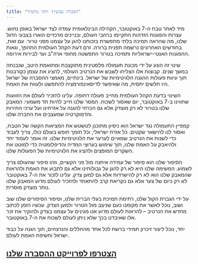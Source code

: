 ```yaml
---
title: "הסברה עכשיו! יותר מתמיד"
---
```

מיד לאחר טבח ה-7 באוקטובר, הקהילה הבינלאומית עמדה לצד ישראל באופן נחוש.
עצרות והפגנות הזדהות התקיימו ברחבי העולם, ובניינים מרכזיים הוארו בצבעי הדגל שלנו, מה שהראה תמיכה בלתי מתפשרת בזכותנו להגן על עצמנו מפני טרור.
עם זאת, בחודשים האחרונים נרשמה תפנית ברורה. זרם דעת הקהל העולמית התהפך, וגאות ההפגנות האנטי-ישראליות ותמיכה בטרור התפשטה מחופי ארה"ב ועד לבירות אירופה.

שינוי זה הונע על ידי מכונת תעמולה פלסטינית מתוקצבת ומתואמת היטב, שנבנתה במשך שנים. קבוצות אלו הצליחו לשבש את הנרטיב העולמי, להציג את עצמן כקורבנות תוך עיוות פעולות ההגנה הלגיטימיות של ישראל.
בינתיים, מאמצי ההסברה של ישראל היו חלשים יחסית, מה שאיפשר לדיסאינפורמציה להתפשט ולעוות את האמת.

השינוי בדעת הקהל העולמית מחייב פעולה דחופה. עלינו להזכיר לעולם את הזוועות שחווינו ב-7 באוקטובר, יום שאסור לשכוח. המסר שלנו חייב להיות חד משמעי: המאבק שלנו בטרור לא רק מוצדק אלא גם הכרחי להגנה על אזרחינו ועל ערכי החירות והדמוקרטיה שמעצבים את החברה שלנו.

קמפיין התעמולה נגד ישראל הוא ניסיון מתוכנן לטשטש את המציאות הקשה של הטבח, ואסור לנו להישאר שקטים.
כל אזרח ישראלי, וכל תומך חופש בעולם כולו, צריך לעבוד כדי לשנות את הנרטיב שמאיים לערער את הלגיטימיות שלנו.
זה אומר לעמוד יחד ולהיאבק על האמת שלנו, תוך שימוש בערוצי המדיה והדיפלומטיה כדי למוטט את השקרים המופצים ולהציג את הלגיטימיות של הפעולות שלנו.

הסיפור שלנו הוא סיפור של עמידה איתנה מול פני הקשיים, וזהו סיפור שהעולם צריך לשמוע.
המשימה שלנו היא לא רק להגן על גבולותינו אלא גם לתבוע את האמת ולהראות שהמאבק שלנו הוא לא רק להישרדות אלא גם למען צדק. עלינו לזכור את ה-7 באוקטובר לא רק כיום של צער אלא גם כקריאת קרב להתאחד ולהזכיר לעולם מדוע המאבק שלנו נותר מוצדק מוסרית.

על ידי הגברת הקול שלנו, רתימת תמיכת בעלי הברית שלנו, וסיפור הסיפורים שלנו שוב ושוב, נוכל לאשר את מקומנו כעם שניצב מול הטרור ולמען הצדק. עכשיו הזמן לכתוב מחדש את הנרטיב – להראות לעולם מדוע אנו מגינים על עצמנו בצדק ולהוקיר את זכר אלו שאיבדנו בכך שלא ניתן לעולם לשכוח את ה-7 באוקטובר.

יחד, נוכל ליצור זיכרון תמידי ברשת לכל אחד מהחללים והנרצחים, תוך הגנה על כבוד ישראל וחשיפת האמת לעולם.

## [הצטרפו לפרוייקט ההסברה שלנו](https://forms.gle/bniAfbt23MWycdDJ6)
